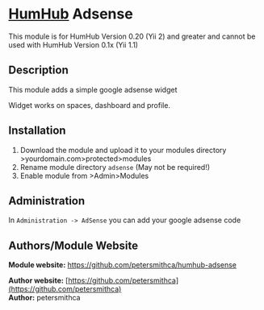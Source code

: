 # [HumHub](https://github.com/humhub/humhub) Adsense

This module is for HumHub Version 0.20 (Yii 2) and greater and cannot be used with HumHub Version 0.1x (Yii 1.1)

## Description

This module adds a simple google adsense widget

Widget works on spaces, dashboard and profile.

## Installation
1. Download the module and upload it to your modules directory >yourdomain.com>protected>modules
2. Rename module directory ```adsense``` (May not be required!)
3. Enable module from >Admin>Modules


## Administration

In `Administration -> AdSense` you can add your google adsense code

## Authors/Module Website

__Module website:__ <https://github.com/petersmithca/humhub-adsense>  

__Author website:__ [https://github.com/petersmithca](https://github.com/petersmithca)    
__Author:__ petersmithca    
